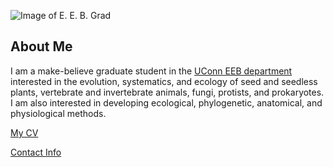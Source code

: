 ![Image of E. E. B. Grad]({{site.url}}/images/faceresearch-org-demos-average.png)

## About Me
I am a make-believe graduate student in the [UConn EEB department](https://eeb.uconn.edu) interested in the evolution, systematics, and ecology of seed and seedless plants, vertebrate and invertebrate animals, fungi, protists, and prokaryotes. I am also interested in developing ecological, phylogenetic, anatomical, and physiological methods.

[My CV]({{site.url}}/PDFs/eeb-grad-cv.pdf)

[Contact Info](contact-info.html)
